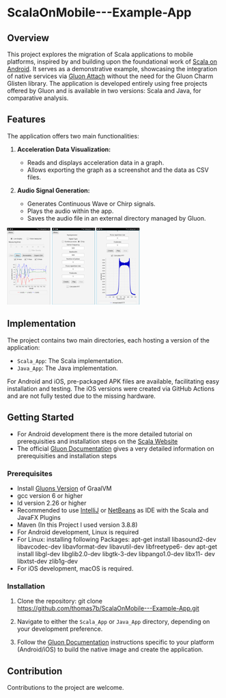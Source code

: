 # ScalaOnMobile---Example-App

## Overview

This project explores the migration of Scala applications to mobile platforms, inspired by and building upon the foundational work of [Scala on Android](https://github.com/makingthematrix/scalaonandroid). It serves as a demonstrative example, showcasing the integration of native services via [Gluon Attach](https://gluonhq.com/products/mobile/attach/) without the need for the Gluon Charm Glisten library. The application is developed entirely using free projects offered by Gluon and is available in two versions: Scala and Java, for comparative analysis.

## Features

The application offers two main functionalities:

1. **Acceleration Data Visualization:**
   - Reads and displays acceleration data in a graph.
   - Allows exporting the graph as a screenshot and the data as CSV files.

2. **Audio Signal Generation:**
   - Generates Continuous Wave or Chirp signals.
   - Plays the audio within the app.
   - Saves the audio file in an external directory managed by Gluon.
  
  <p float="left">
  <img src="Screenshots/Screenshotacc.png" width="20%" />
  <img src="Screenshots/ScreenshotSiggen.png" width="20%" />
  <img src="Screenshots/Screenshotfft.png" width="20%" />
</p>

## Implementation

The project contains two main directories, each hosting a version of the application:

- `Scala_App`: The Scala implementation.
- `Java_App`: The Java implementation.

For Android and iOS, pre-packaged APK files are available, facilitating easy installation and testing. The iOS versions were created via GitHub Actions and are not fully tested due to the missing hardware.

## Getting Started

- For Android development there is the more detailed tutorial on prerequisities and installation steps on the [Scala Website](https://docs.scala-lang.org/tutorials/scala-on-android.html)
- The official [Gluon Documentation](https://docs.gluonhq.com/) gives a very detailed information on prerequisities and installation steps
  
### Prerequisites

- Install [Gluons Version](https://github.com/gluonhq/graal/releases/tag/gluon-22.1.0.1-Final) of GraalVM
- gcc version 6 or higher
- ld version 2.26 or higher
- Recommended to use [IntelliJ](https://www.jetbrains.com/idea/?var=1) or [NetBeans](https://netbeans.apache.org/front/main/index.html) as IDE with the Scala and JavaFX Plugins
- Maven (In this Project I used version 3.8.8)
- For Android development, Linux is required
- For Linux: installing following Packages:
      apt-get install libasound2-dev libavcodec-dev libavformat-dev libavutil-dev libfreetype6-
      dev
      apt-get install libgl-dev libglib2.0-dev libgtk-3-dev libpango1.0-dev libx11-
      dev libxtst-dev zlib1g-dev
- For iOS development, macOS is required.

### Installation

1. Clone the repository:
   git clone https://github.com/thomas7b/ScalaOnMobile---Example-App.git
   
3. Navigate to either the `Scala_App` or `Java_App` directory, depending on your development preference.

4. Follow the [Gluon Documentation](https://docs.gluonhq.com/) instructions specific to your platform (Android/iOS) to build the native image and create the application.

## Contribution

Contributions to the project are welcome.


   
